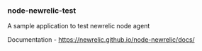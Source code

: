 ### node-newrelic-test
A sample application to test newrelic node agent

Documentation - https://newrelic.github.io/node-newrelic/docs/
